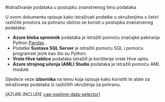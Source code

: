 <properties 
    pageTitle="Istraživanje podataka u postupku timu podataka znanstvenog | Microsoft Azure" 
    description="Upute za istraživanje podataka u različitim okruženjima za pohranu." 
    services="machine-learning,storage" 
    documentationCenter="" 
    authors="bradsev" 
    manager="jhubbard" 
    editor="cgronlun" />

<tags 
    ms.service="machine-learning" 
    ms.workload="data-services" 
    ms.tgt_pltfrm="na" 
    ms.devlang="na" 
    ms.topic="article" 
    ms.date="09/13/2016" 
    ms.author="bradsev" /> 

#<a name="explore-data-in-the-team-data-science-process"></a>Istraživanje podataka u postupku znanstvenog timu podataka

U ovom dokumentu opisuje kako istraživati podatke u okruženjima s četiri različite prostora za pohranu obično se koristi u postupka znanstvenog podataka:

- **Azure bloba spremnik** podataka je istražili pomoću značajke pakiranja Python [Pandas](http://pandas.pydata.org/) .
- Podatke **Sustava SQL Server** je istražili pomoću SQL i pomoću programski jezik kao što su Python.
- **Vrste Hive tablice** podataka istražili je korištenje vrste Hive upita.
- **Azure strojnog učenja (AML) Studio** podataka je istražili pomoću AML module.

Sljedeće veze **izbornika** na temu koja opisuje kako koristiti te alate za istraživanje podataka iz različitih okruženja za pohranu. 

[AZURE.INCLUDE [cap-explore-data-selector](../../includes/cap-explore-data-selector.md)]


